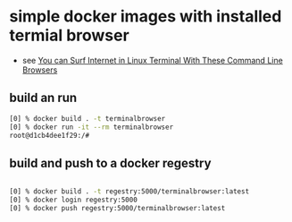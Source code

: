 # simple docker images with installed termial browser

* see [You can Surf Internet in Linux Terminal With These Command Line Browsers](https://itsfoss.com/terminal-web-browsers/)

## build an run

```bash
[0] % docker build . -t terminalbrowser
[0] % docker run -it --rm terminalbrowser
root@d1cb4dee1f29:/#
```

## build and push to a docker regestry

```bash

[0] % docker build . -t regestry:5000/terminalbrowser:latest
[0] % docker login regestry:5000
[0] % docker push regestry:5000/terminalbrowser:latest   
```